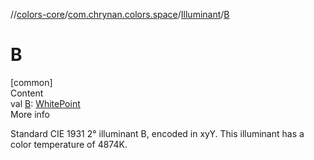 //[colors-core](../../../index.md)/[com.chrynan.colors.space](../index.md)/[Illuminant](index.md)/[B](-b.md)



# B  
[common]  
Content  
val [B](-b.md): [WhitePoint](../-white-point/index.md)  
More info  


Standard CIE 1931 2° illuminant B, encoded in xyY. This illuminant has a color temperature of 4874K.

  



